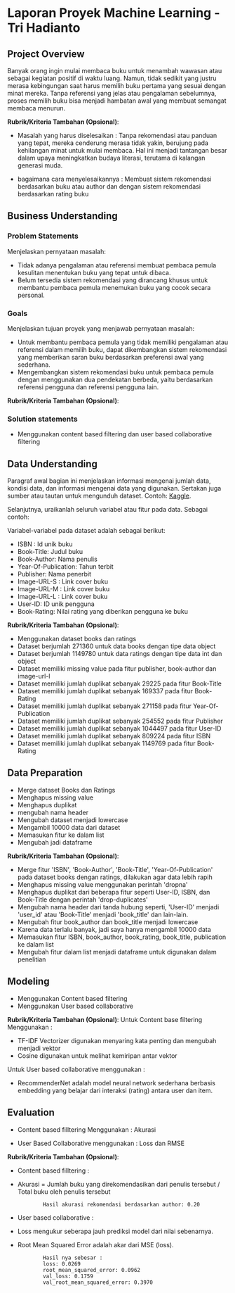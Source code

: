  # Laporan Proyek Machine Learning - Tri Hadianto

## Project Overview

Banyak orang ingin mulai membaca buku untuk menambah wawasan atau sebagai kegiatan positif di waktu luang. Namun, tidak sedikit yang justru merasa kebingungan saat harus memilih buku pertama yang sesuai dengan minat mereka. Tanpa referensi yang jelas atau pengalaman sebelumnya, proses memilih buku bisa menjadi hambatan awal yang membuat semangat membaca menurun.

**Rubrik/Kriteria Tambahan (Opsional)**:
- Masalah yang harus diselesaikan :
  Tanpa rekomendasi atau panduan yang tepat, mereka cenderung merasa tidak yakin, berujung pada kehilangan minat untuk mulai membaca. Hal ini menjadi tantangan besar dalam upaya meningkatkan budaya literasi, terutama di kalangan generasi muda.
  
- bagaimana cara menyelesaikannya :
  Membuat sistem rekomendasi berdasarkan buku atau author dan dengan sistem rekomendasi berdasarkan rating buku

## Business Understanding

### Problem Statements

Menjelaskan pernyataan masalah:
- Tidak adanya pengalaman atau referensi membuat pembaca pemula kesulitan menentukan buku yang tepat untuk dibaca.
- Belum tersedia sistem rekomendasi yang dirancang khusus untuk membantu pembaca pemula menemukan buku yang cocok secara personal.

### Goals

Menjelaskan tujuan proyek yang menjawab pernyataan masalah:
- Untuk membantu pembaca pemula yang tidak memiliki pengalaman atau referensi dalam memilih buku, dapat dikembangkan sistem rekomendasi yang memberikan saran buku berdasarkan preferensi awal yang sederhana.
- Mengembangkan sistem rekomendasi buku untuk pembaca pemula dengan menggunakan dua pendekatan berbeda, yaitu berdasarkan referensi pengguna dan referensi pengguna lain.  

**Rubrik/Kriteria Tambahan (Opsional)**:
### Solution statements
- Menggunakan content based filtering dan user based collaborative filtering
      
## Data Understanding
Paragraf awal bagian ini menjelaskan informasi mengenai jumlah data, kondisi data, dan informasi mengenai data yang digunakan. Sertakan juga sumber atau tautan untuk mengunduh dataset. Contoh: [Kaggle]([https://www.kaggle.com/datasets/arashnic/book-recommendation-dataset](https://www.kaggle.com/datasets/arashnic/book-recommendation-dataset)).

Selanjutnya, uraikanlah seluruh variabel atau fitur pada data. Sebagai contoh:  

Variabel-variabel pada dataset adalah sebagai berikut:
- ISBN : Id unik buku
- Book-Title: Judul buku
- Book-Author: Nama penulis
- Year-Of-Publication: Tahun terbit
- Publisher: Nama penerbit
- Image-URL-S : Link cover buku
- Image-URL-M : Link cover buku
- Image-URL-L : Link cover buku
- User-ID: ID unik pengguna
- Book-Rating: Nilai rating yang diberikan pengguna ke buku

**Rubrik/Kriteria Tambahan (Opsional)**:
- Menggunakan dataset books dan ratings
- Dataset berjumlah 271360 untuk data books dengan tipe data object
- Dataset berjumlah 1149780 untuk data ratings dengan tipe data int dan object
- Dataset memiliki missing value pada fitur publisher, book-author dan image-url-l
- Dataset memiliki jumlah duplikat sebanyak 29225 pada fitur Book-Title
- Dataset memiliki jumlah duplikat sebanyak 169337 pada fitur Book-Rating
- Dataset memiliki jumlah duplikat sebanyak 271158 pada fitur Year-Of-Publication
- Dataset memiliki jumlah duplikat sebanyak 254552 pada fitur Publisher
- Dataset memiliki jumlah duplikat sebanyak 1044497 pada fitur User-ID
- Dataset memiliki jumlah duplikat sebanyak 809224 pada fitur ISBN
- Dataset memiliki jumlah duplikat sebanyak 1149769 pada fitur Book-Rating

## Data Preparation
- Merge dataset Books dan Ratings
- Menghapus missing value
- Menghapus duplikat
- mengubah nama header 
- Mengubah dataset menjadi lowercase
- Mengambil 10000 data dari dataset 
- Memasukan fitur ke dalam list
- Mengubah jadi dataframe

**Rubrik/Kriteria Tambahan (Opsional)**: 
- Merge fitur 'ISBN', 'Book-Author', 'Book-Title', 'Year-Of-Publication' pada dataset books dengan ratings, dilakukan agar data lebih rapih
- Menghapus missing value menggunakan perintah 'dropna'
- Menghapus duplikat dari beberapa fitur seperti User-ID, ISBN, dan Book-Title dengan perintah 'drop-duplicates'
- Mengubah nama header dari tanda hubung seperti, 'User-ID' menjadi 'user_id' atau 'Book-Title' menjadi 'book_title' dan lain-lain. 
- Mengubah fitur book_author dan book_title menjadi lowercase
- Karena data terlalu banyak, jadi saya hanya mengambil 10000 data
- Memasukan fitur ISBN, book_author, book_rating, book_title, publication ke dalam list
- Mengubah fitur dalam list menjadi dataframe untuk digunakan dalam penelitian

## Modeling
- Menggunakan Content based filtering
- Menggunakan User based collaborative

**Rubrik/Kriteria Tambahan (Opsional)**: 
Untuk Content base filtering Menggunakan : 
- TF-IDF Vectorizer digunakan menyaring kata penting dan mengubah menjadi vektor
- Cosine digunakan untuk melihat kemiripan antar vektor



Untuk User based collaborative menggunakan :
- RecommenderNet adalah model neural network sederhana berbasis embedding yang belajar dari interaksi (rating) antara user dan item. 

## Evaluation
- Content based filltering Menggunakan : 
Akurasi

- User Based Collaborative menggunakan : 
Loss dan RMSE

**Rubrik/Kriteria Tambahan (Opsional)**: 
- Content based filltering :
- Akurasi = Jumlah buku yang direkomendasikan dari penulis tersebut / Total buku oleh penulis tersebut
  
              Hasil akurasi rekomendasi berdasarkan author: 0.20

- User based collaborative : 
- Loss mengukur seberapa jauh prediksi model dari nilai sebenarnya.
- Root Mean Squared Error adalah akar dari MSE (loss).
  
              Hasil nya sebesar : 
              loss: 0.0269
              root_mean_squared_error: 0.0962
              val_loss: 0.1759
              val_root_mean_squared_error: 0.3970

